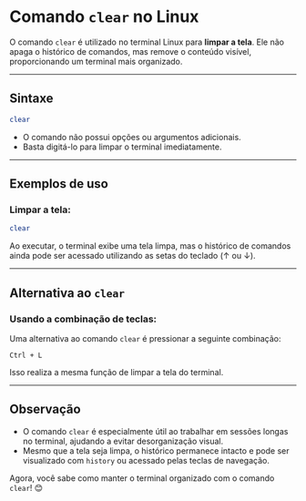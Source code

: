 # Comando `clear` no Linux

O comando `clear` é utilizado no terminal Linux para **limpar a tela**. Ele não apaga o histórico de comandos, mas remove o conteúdo visível, proporcionando um terminal mais organizado.

---

## Sintaxe
```bash
clear
```

- O comando não possui opções ou argumentos adicionais.
- Basta digitá-lo para limpar o terminal imediatamente.

---

## Exemplos de uso

### Limpar a tela:
```bash
clear
```
Ao executar, o terminal exibe uma tela limpa, mas o histórico de comandos ainda pode ser acessado utilizando as setas do teclado (↑ ou ↓).

---

## Alternativa ao `clear`

### Usando a combinação de teclas:
Uma alternativa ao comando `clear` é pressionar a seguinte combinação:
```plaintext
Ctrl + L
```
Isso realiza a mesma função de limpar a tela do terminal.

---

## Observação
- O comando `clear` é especialmente útil ao trabalhar em sessões longas no terminal, ajudando a evitar desorganização visual.
- Mesmo que a tela seja limpa, o histórico permanece intacto e pode ser visualizado com `history` ou acessado pelas teclas de navegação.

Agora, você sabe como manter o terminal organizado com o comando `clear`! 😊
